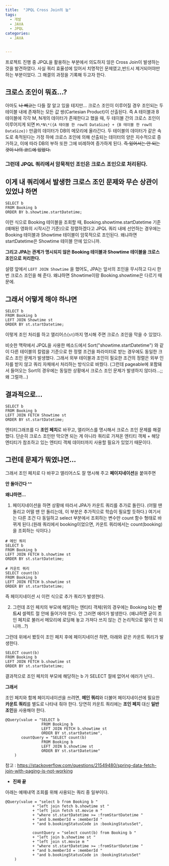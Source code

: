 ```yaml
---
title:  "JPQL Cross Join의 늪"
tags:
  - 개발
  - JAVA
  - JPQL
categories:
  - JAVA


---
```


프로젝트 진행 중 JPQL을 활용하는 부분에서 의도하지 않은 Cross Join이 발생하는 것을 발견하였다. 사실 쿼리 효율성에 있어서 치명적인 문제였고,반드시 제거되어야만 하는 부분이었다. 그 해결의 과정을 기록해 두고자 한다.

## 크로스 조인이 뭐죠...?

아마도 ~~나 빼고는~~ 다들 잘 알고 있을 테지만... 크로스 조인이 이루어질 경우 조인되는 두 테이블 내에 존재하는 모든 값 쌍(Cartesian Product)이 산출된다. 즉 A 테이블과 B 테이블에 각각 M, N개의 데이터가 존재한다고 했을 때, 두 테이블 간의 크로스 조인이 이루어지게 되면 ```M\*N\*({A 테이블 한 row의 DataSize} + {B 테이블 한 row의 DataSize})``` 만큼의 데이터가 DB의 메모리에 올라간다. 두 테이블의 데이터가 같은 속도로 축적된다는 가정 하에 크로스 조인에 의해 산출되는 데이터의 양은 지수적으로 증가하고, 이에 따라 DB의 부하 또한 그에 비례하여 증가하게 된다.
~~즉 있어서는 안 되는 것이 나의 코드에 있었다.~~

### 그런데 JPQL 쿼리에서 암묵적인 조인은 크로스 조인으로 처리된다.

## 이게 내 쿼리에서 발생한 크로스 조인 문제와 무슨 상관이 있었냐 하면

```
SELECT b
FROM Booking b
ORDER BY b.showtime.startDatetime;
```

이런 식으로 Booking 테이블을 조회할 때, Booking.showtime.startDatetime 기준(예매된 영화의 시작시간 기준)으로 정렬하겠다고 JPQL 쿼리 내에 선언하는 경우에는 Booking 테이블과 Showtime 테이블이 암묵적으로 조인된다. 왜냐하면 startDatetime은 Showtime 테이블 안에 있으니까.

**그리고 JPA는 관계가 명시되지 않은 Booking 테이블과 Showtime 테이블을 크로스 조인으로 처리한다.**

설령 앞에서 ```LEFT JOIN Showtime``` 을 했어도, JPA는 앞서의 조인을 무시하고 다시 한번 크로스 조인을 해 준다. 왜냐하면 Showtime이랑 Booking.showtime은 다르기 때문에.

## 그래서 어떻게 해야 하냐면

```
SELECT b 
FROM Booking b 
LEFT JOIN Showtime st 
ORDER BY st.startDatetime;
```

이렇게 조인 처리를 하고 앨리어스(```st```)까지 명시해 주면 크로스 조인을 막을 수 있었다.

비슷한 맥락에서 JPQL을 사용한 메소드에서 Sort("showtime.startDatetime") 와 같이 다른 테이블의 칼럼을 기준으로 한 정렬 조건을 파라미터로 받는 경우에도 동일한 크로스 조인 문제가 발생했다.
그래서 외부 테이블과 조인이 필요한 조건의 정렬은 외부 인자를 받지 않고 쿼리 자체에서 처리하는 방식으로 바꿨다.
(그런데 pageable에 포함돼서 들어오는 Sort의 경우에는 동일한 상황에서 크로스 조인 문제가 발생하지 않더라...;; 왜 그럴까...)

## 결과적으로...

```
SELECT b 
FROM Booking b 
LEFT JOIN FETCH Showtime st 
ORDER BY st.startDatetime;
```

엔티티그래프를 다 **조인 페치**로 바꾸고, 앨리어스를 명시해서 크로스 조인 문제를 해결했다. 단순히 크로스 조인만 막으면 되는 게 아니라 쿼리로 가져온 엔티티 객체 + 해당 엔티티가 참조하고 있는 엔티티 객체 데이터까지 사용할 필요가 있었기 때문이다.

## 그런데 문제가 뭐였냐면...

그래서 조인 페치로 다 바꾸고 앨리어스도 잘 명시해 주고 **페이지네이션**을 붙여주면

**안 돌아간다 ^^**

**왜냐하면...**

1) 페이지네이션을 하면 상황에 따라서 JPA가 카운트 쿼리를 추가로 돌린다. (어떨 땐 돌리고 어떨 땐 안 돌리는데, 이 부분은 추가적으로 학습이 필요할 듯하다.)
여기서는 다른 조건 다 동일하고 select 부분에서 조회하는 변수만 count 함수 형태로 바뀌게 된다.(원래 쿼리에서 booking이었으면, 카운트 쿼리에서는 count(booking)을 조회하는 식이다.)

```
# 메인 쿼리
SELECT b 
FROM Booking b 
LEFT JOIN FETCH b.showtime st 
ORDER BY st.startDatetime;

# 카운트 쿼리
SELECT count(b) 
FROM Booking b 
LEFT JOIN FETCH b.showtime st 
ORDER BY st.startDatetime;
```
즉 페이지네이션 시 이런 식으로 추가 쿼리가 발생한다.

2) 그런데 조인 페치의 부모에 해당하는 엔티티 객체(위의 경우에는 Booking b)는 **반드시** 셀렉트 절 안에 들어가야 한다. 안 그러면 에러가 발생한다.
(왜냐하면 굳이 조인 페치로 불러서 메모리에 로딩해 놓고 가져다 쓰지 않는 건 논리적으로 말이 안 되니까...?) 

그런데 위에서 봤듯이 조인 페치 후에 페이지네이션 하면, 아래와 같은 카운트 쿼리가 발생한다.
```
SELECT count(b) 
FROM Booking b 
LEFT JOIN FETCH b.showtime st 
ORDER BY st.startDatetime;
```
결과적으로 조인 페치의 부모에 해당하는 b 가 SELECT 절에 없어서 에러가 난다..

**그래서**

조인 페치와 함께 페이지네이션을 쓰려면, **메인 쿼리**와 더불어 페이지네이션에 필요한 **카운트 쿼리**를 별도로 나타내 줘야 한다. 당연히 카운트 쿼리에는 **조인 페치** 대신 **일반 조인**을 사용해야 한다.
```
@Query(value = "SELECT b 
                FROM Booking b  
                LEFT JOIN FETCH b.showtime st 
                ORDER BY st.startDatetime",
       countQuery = "SELECT count(b)
                FROM Booking b
                LEFT JOIN b.showtime st 
                ORDER BY st.startDatetime"
    )
```

참고 :  <https://stackoverflow.com/questions/21549480/spring-data-fetch-join-with-paging-is-not-working>

- **진짜 끝**

아래는 예매내역 조회를 위해 사용되는 쿼리 중 일부이다.
``` 
@Query(value = "select b from Booking b "
            + "left join fetch b.showtime st "
            + "left join fetch st.movie m "
            + "where st.startDatetime >= :fromStartDatetime "
            + "and b.memberId = :memberId "
            + "and b.bookingStatusCode in :bookingStatusSet",

            countQuery = "select count(b) from Booking b "
            + "left join b.showtime st "
            + "left join st.movie m "
            + "where st.startDatetime >= :fromStartDatetime "
            + "and b.memberId = :memberId "
            + "and b.bookingStatusCode in :bookingStatusSet"
    )
```